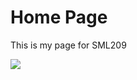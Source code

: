 <H1>Home Page</H1>
<p>This is my page for SML209</p>
<a href="https://commons.wikimedia.org/wiki/File:Senyera_(Pl._Octavi%C3%A0,_S._Cugat_del_Vall%C3%A8s)_01.jpg"><img class="imgLeft2" src="https://upload.wikimedia.org/wikipedia/commons/7/7a/Senyera_%28Pl._Octavi%C3%A0%2C_S._Cugat_del_Vall%C3%A8s%29_01.jpg"></a>


